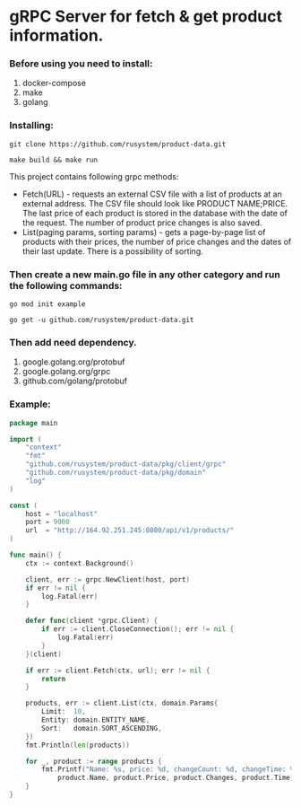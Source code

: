 # gRPC Server for fetch & get product information. 
### Before using you need to install:
1. docker-compose
2. make
3. golang
### Installing:
```
git clone https://github.com/rusystem/product-data.git
```
```
make build && make run
```

This project contains following grpc methods:

- Fetch(URL) - requests an external CSV file with a list of products at an external address.
  The CSV file should look like PRODUCT NAME;PRICE. The last price of each product is stored in the database with the date of the request. The number of product price changes is also saved.
- List(paging params, sorting params) - gets a page-by-page list of products with their
  prices, the number of price changes and the dates of their last update.
  There is a possibility of sorting.

### Then create a new main.go file in any other category and run the following commands:
```
go mod init example
```
```
go get -u github.com/rusystem/product-data.git
```

### Then add need dependency. 
1. google.golang.org/protobuf
1. google.golang.org/grpc
1. github.com/golang/protobuf
### Example:

```go
package main

import (
	"context"
	"fmt"
	"github.com/rusystem/product-data/pkg/client/grpc"
	"github.com/rusystem/product-data/pkg/domain"
	"log"
)

const (
	host = "localhost"
	port = 9000
	url  = "http://164.92.251.245:8080/api/v1/products/"
)

func main() {
	ctx := context.Background()

	client, err := grpc.NewClient(host, port)
	if err != nil {
		log.Fatal(err)
	}

	defer func(client *grpc.Client) {
		if err := client.CloseConnection(); err != nil {
			log.Fatal(err)
		}
	}(client)

	if err := client.Fetch(ctx, url); err != nil {
		return
	}

	products, err := client.List(ctx, domain.Params{
		Limit:  10,
		Entity: domain.ENTITY_NAME,
		Sort:   domain.SORT_ASCENDING,
	})
	fmt.Println(len(products))

	for _, product := range products {
		fmt.Printf("Name: %s, price: %d, changeCount: %d, changeTime: %v",
			product.Name, product.Price, product.Changes, product.Time)
	}
}

```